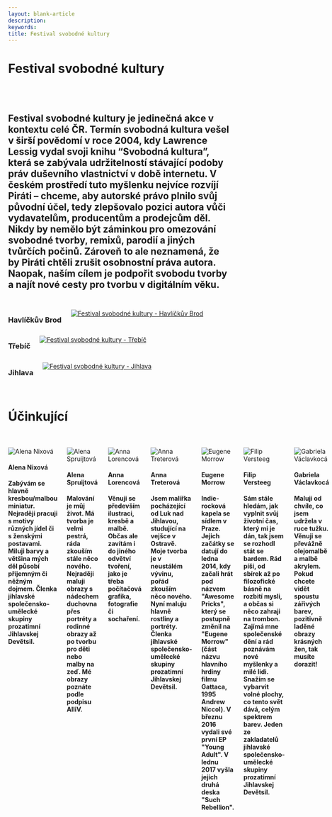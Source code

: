 ```yaml
---
layout: blank-article
description: 
keywords: 
title: Festival svobodné kultury
---
```


<div class="pce-hero pce-hero--entry">
    <div class="pce-hero__content">
        <h1 class="c-page-title">Festival svobodné kultury</h1><br><br>
        <h2 class="t-h4-alt">
          Festival svobodné kultury je jedinečná akce v kontextu celé ČR. Termín svobodná kultura vešel v širší povědomí v roce 2004, kdy Lawrence Lessig vydal svoji knihu “Svobodná kultura”, která se zabývala udržitelností stávající podoby práv duševního vlastnictví v době internetu. V českém prostředí tuto myšlenku nejvíce rozvíjí Piráti – chceme, aby autorské právo plnilo svůj původní účel, tedy zlepšovalo pozici autora vůči vydavatelům, producentům a prodejcům děl. Nikdy by nemělo být záminkou pro omezování svobodné tvorby, remixů, parodií a jiných tvůrčích počinů. Zároveň to ale neznamená, že by Piráti chtěli zrušit osobnostní práva autora. Naopak, naším cílem je podpořit svobodu tvorby a najít nové cesty pro tvorbu v digitálním věku.
      </h2>
    </div>
</div>
<br>
<div class="o-section">
  <div class="row">
    <div class="columns medium-4">
      <div class="o-section-header o-section-header--bordered">
        <h3 class="o-section__heading t-h4-alt">Havlíčkův Brod</h3>
      </div>
      <a href="/cinnost/fsk/havlbrod/"><img src="https://raw.githubusercontent.com/pirati-web/vysocina.pirati.cz/master/assets/img/fsk/havlbrod.png" alt="Festival svobodné kultury - Havlíčkův Brod" style="margin:10px 0px"></a>
    </div>
    <div class="columns medium-4">
      <div class="o-section-header o-section-header--bordered">
        <h3 class="o-section__heading t-h4-alt">Třebíč</h3>
      </div>
      <a href="/cinnost/fsk/trebic/"><img src="https://raw.githubusercontent.com/pirati-web/vysocina.pirati.cz/master/assets/img/fsk/trebic.png" alt="Festival svobodné kultury - Třebíč" style="margin:10px 0px"></a>
    </div>
    <div class="columns medium-4">
      <div class="o-section-header o-section-header--bordered">
        <h3 class="o-section__heading t-h4-alt">Jihlava</h3>
      </div>
      <a href="/cinnost/fsk/jihlava/"><img src="https://raw.githubusercontent.com/pirati-web/vysocina.pirati.cz/master/assets/img/fsk/jihlava.png" alt="Festival svobodné kultury - Jihlava" style="margin:10px 0px"></a>
    </div>
  </div>
</div>
<br>

<div class="pce-hero pce-hero--entry">
    <div class="pce-hero__content">
        <h1 class="c-page-title">Účinkující</h1><br><br>        
    </div>
</div>
<div class="o-section">
<div class="row"> 
<div class="columns medium-12">          
 
<div class="c-program-candidates"><div class="c-program-candidate-badge"><div class="c-program-candidate-badge__avatar"><img 
            src="https://raw.githubusercontent.com/pirati-web/vysocina.pirati.cz/master/assets/img/fsk/alena_nixova.png" 
            alt="Alena Nixová" 
class="c-program-candidate-badge__avatar-image"></div><div class="c-program-candidate-badge__description"><h4 class="c-program-candidate-badge__name"><span class="c-headline-anchor">
            Alena Nixová
</span></h4><strong class="c-program-candidate-badge__profession">
            Zabývám se hlavně kresbou/malbou miniatur. Nejraději pracuji s motivy různých jídel či s ženskými postavami. Miluji barvy a většina mých děl působí příjemným či něžným dojmem. Členka jihlavské společensko-umělecké skupiny prozatimní Jihlavskej Devětsil.
</strong></div></div></div>  
  
<div class="c-program-candidates"><div class="c-program-candidate-badge"><div class="c-program-candidate-badge__avatar"><img 
            src="https://raw.githubusercontent.com/pirati-web/vysocina.pirati.cz/master/assets/img/fsk/alena_spruijtova.png" 
            alt="Alena Spruijtová" 
class="c-program-candidate-badge__avatar-image"></div><div class="c-program-candidate-badge__description"><h4 class="c-program-candidate-badge__name"><span class="c-headline-anchor">
            Alena Spruijtová
</span></h4><strong class="c-program-candidate-badge__profession">
            Malování je můj život. Má tvorba je velmi pestrá, ráda zkouším stále něco nového. Nejraději maluji obrazy s nádechem duchovna přes portréty a rodinné obrazy až po tvorbu pro děti nebo malby na zeď. Mé obrazy poznáte podle podpisu AlliV.
</strong></div></div></div>
  
<div class="c-program-candidates"><div class="c-program-candidate-badge"><div class="c-program-candidate-badge__avatar"><img 
            src="https://raw.githubusercontent.com/pirati-web/vysocina.pirati.cz/master/assets/img/fsk/anna_lorencova.png" 
            alt="Anna Lorencová" 
class="c-program-candidate-badge__avatar-image"></div><div class="c-program-candidate-badge__description"><h4 class="c-program-candidate-badge__name"><span class="c-headline-anchor">
            Anna Lorencová
</span></h4><strong class="c-program-candidate-badge__profession">
            Věnuji se především ilustraci, kresbě a malbě. Občas ale zavítám i do jiného odvětví tvoření, jako je třeba počítačová grafika, fotografie či sochaření.
</strong></div></div></div>
  
<div class="c-program-candidates"><div class="c-program-candidate-badge"><div class="c-program-candidate-badge__avatar"><img 
            src="https://raw.githubusercontent.com/pirati-web/vysocina.pirati.cz/master/assets/img/fsk/anna_treterova.png" 
            alt="Anna Treterová" 
class="c-program-candidate-badge__avatar-image"></div><div class="c-program-candidate-badge__description"><h4 class="c-program-candidate-badge__name"><span class="c-headline-anchor">
            Anna Treterová
</span></h4><strong class="c-program-candidate-badge__profession">
            Jsem malířka pocházející od Luk nad Jihlavou, studující na vejšce v Ostravě. Moje tvorba je v neustálém vývinu, pořád zkouším něco nového. Nyní maluju hlavně rostliny a portréty. Členka jihlavské společensko-umělecké skupiny prozatimní Jihlavskej Devětsil.
</strong></div></div></div>
  
<div class="c-program-candidates"><div class="c-program-candidate-badge"><div class="c-program-candidate-badge__avatar"><img 
            src="https://raw.githubusercontent.com/pirati-web/vysocina.pirati.cz/master/assets/img/fsk/eugene_morrow.png" 
            alt="Eugene Morrow" 
class="c-program-candidate-badge__avatar-image"></div><div class="c-program-candidate-badge__description"><h4 class="c-program-candidate-badge__name"><span class="c-headline-anchor">
            Eugene Morrow
</span></h4><strong class="c-program-candidate-badge__profession">
            Indie-rocková kapela se sídlem v Praze. Jejich začátky se datují do ledna 2014, kdy začali hrát pod názvem "Awesome Pricks", který se postupně změnil na "Eugene Morrow" (část názvu hlavního hrdiny filmu Gattaca, 1995 Andrew Niccol). V březnu 2016 vydali své první EP "Young Adult". V lednu 2017 vyšla jejich druhá deska "Such Rebellion".
</strong></div></div></div>
  
<div class="c-program-candidates"><div class="c-program-candidate-badge"><div class="c-program-candidate-badge__avatar"><img 
            src="https://raw.githubusercontent.com/pirati-web/vysocina.pirati.cz/master/assets/img/fsk/filip_versteeg.png" 
            alt="Filip Versteeg" 
class="c-program-candidate-badge__avatar-image"></div><div class="c-program-candidate-badge__description"><h4 class="c-program-candidate-badge__name"><span class="c-headline-anchor">
            Filip Versteeg
</span></h4><strong class="c-program-candidate-badge__profession">
            Sám stále hledám, jak vyplnit svůj životní čas, který mi je dán, tak jsem se rozhodl stát se bardem. Rád píši, od sbírek až po filozofické básně na rozbití mysli, a občas si něco zahraji na trombon. Zajímá mne společenské dění a rád poznávám nové myšlenky a milé lidi. Snažím se vybarvit volné plochy, co tento svět dává, celým spektrem barev. Jeden ze zakladatelů jihlavské společensko-umělecké skupiny prozatimní Jihlavskej Devětsil.
</strong></div></div></div>
  
<div class="c-program-candidates"><div class="c-program-candidate-badge"><div class="c-program-candidate-badge__avatar"><img 
            src="https://raw.githubusercontent.com/pirati-web/vysocina.pirati.cz/master/assets/img/fsk/gabriela_vaclavkova.png" 
            alt="Gabriela Václavkocá" 
class="c-program-candidate-badge__avatar-image"></div><div class="c-program-candidate-badge__description"><h4 class="c-program-candidate-badge__name"><span class="c-headline-anchor">
            Gabriela Václavkocá
</span></h4><strong class="c-program-candidate-badge__profession">
            Maluji od chvíle, co jsem udržela v ruce tužku. Věnuji se převážně olejomalbě a malbě akrylem. Pokud chcete vidět spoustu zářivých barev, pozitivně laděné obrazy krásných žen, tak musíte dorazit!
</strong></div></div></div>
  
<div class="c-program-candidates"><div class="c-program-candidate-badge"><div class="c-program-candidate-badge__avatar"><img 
            src="https://raw.githubusercontent.com/pirati-web/vysocina.pirati.cz/master/assets/img/fsk/iva_ruzickova.png" 
            alt="Iva Růžičková" 
class="c-program-candidate-badge__avatar-image"></div><div class="c-program-candidate-badge__description"><h4 class="c-program-candidate-badge__name"><span class="c-headline-anchor">
            Iva Růžičková
</span></h4><strong class="c-program-candidate-badge__profession">
            Vyjadřuji se výtvarně i literárně. Moje poslední výstava byla v Chomutově pořádaná Ženským spolkem a byla složená ze série figurálních, zejména mateřských motivů. Mým tvůrčím alter egem je umělecká identita nazvaná Nástřih Hráze, která aktivistickým způsobem na bázi sarkasmu a humoru reflektuje bezpráví páchané na ženách v porodnicích. Nástřih Hráze vystavovala v mnoha městech ČR, také na Klinice nebo na lodi Avoid v Praze, a napsala sbírku Zvrácené verše. V rámci "vážné" literární tvorby jsem autorkou povídek, s úspěchem se setkala na veřejných čtení práce Deník sígra.
</strong></div></div></div>
  
<div class="c-program-candidates"><div class="c-program-candidate-badge"><div class="c-program-candidate-badge__avatar"><img 
            src="https://raw.githubusercontent.com/pirati-web/vysocina.pirati.cz/master/assets/img/fsk/kristina_nemcova.png" 
            alt="Kristina Němcová" 
class="c-program-candidate-badge__avatar-image"></div><div class="c-program-candidate-badge__description"><h4 class="c-program-candidate-badge__name"><span class="c-headline-anchor">
            Kristina Němcová
</span></h4><strong class="c-program-candidate-badge__profession">
            Jsem stejně stará jako filmová verze Kytice a až vyrostu, budu novinářka, ale od publicistického psaní si ráda odskočím k psaní tvůrčímu. I když je to jako nebe a dudy, tyto dva tábory se mohou i úzce propojit. Celospolečenská témata jako rovnoprávnost nebo ekologie kromě svých článků ráda promítám i do svých básní.
</strong></div></div></div>
  
<div class="c-program-candidates"><div class="c-program-candidate-badge"><div class="c-program-candidate-badge__avatar"><img 
            src="https://raw.githubusercontent.com/pirati-web/vysocina.pirati.cz/master/assets/img/fsk/lenka_sromova.png" 
            alt="Lenka Šromová" 
class="c-program-candidate-badge__avatar-image"></div><div class="c-program-candidate-badge__description"><h4 class="c-program-candidate-badge__name"><span class="c-headline-anchor">
            Lenka Šromová
</span></h4><strong class="c-program-candidate-badge__profession">
            Ve volném čase se věnuji hand letteringu neboli krasopsaní. Nahlížím na písmo trochu jinak, než nás to učili ve škole, a snažím se tak převádět slova na papír novým, kreativnějším způsobem.
</strong></div></div></div>
  
<div class="c-program-candidates"><div class="c-program-candidate-badge"><div class="c-program-candidate-badge__avatar"><img 
            src="https://raw.githubusercontent.com/pirati-web/vysocina.pirati.cz/master/assets/img/fsk/martin_jelinek.png" 
            alt="Martin Jelínek" 
class="c-program-candidate-badge__avatar-image"></div><div class="c-program-candidate-badge__description"><h4 class="c-program-candidate-badge__name"><span class="c-headline-anchor">
            Martin Jelínek
</span></h4><strong class="c-program-candidate-badge__profession">
            Zachytím co vidím, jak to cítím. Performance, polotický happening, křik ve tmě, barva na čele i na penisu. Maluju z potřeby vidět a chápat. Píšu abych se neudusil. Piják slov. Malíř bez plátna. IDIOT
</strong></div></div></div>
  
<div class="c-program-candidates"><div class="c-program-candidate-badge"><div class="c-program-candidate-badge__avatar"><img 
            src="https://raw.githubusercontent.com/pirati-web/vysocina.pirati.cz/master/assets/img/fsk/michal_schmidt.png" 
            alt="Michal Schmidt" 
class="c-program-candidate-badge__avatar-image"></div><div class="c-program-candidate-badge__description"><h4 class="c-program-candidate-badge__name"><span class="c-headline-anchor">
            Michal Schmidt
</span></h4><strong class="c-program-candidate-badge__profession">
            Slamový básník, kterého nikdo nezná. Scenárista, jenž se nedostal napoprvé na FAMU o šest bodů. Režisér, jehož krátký dokument měl premiéru na Ukrajině u ruských hranic. Cestovatel, který málem umřel na podchlazení v Londýně. Umělec, jenž to slovo nesnáší a nepovažuje se za něj. Rodák z Třebíče, který už pět let žije ve Vladislavi a z toho čtyři roky studoval střední filmovku ve Zlíně. Jestli jsem vás neodradil svým popisem, rád se s vámi potkám na svém sólo slamu před Trubkou! Tak 27. v pátek, pokud mi neujede vlak!
</strong></div></div></div>
  
<div class="c-program-candidates"><div class="c-program-candidate-badge"><div class="c-program-candidate-badge__avatar"><img 
            src="https://raw.githubusercontent.com/pirati-web/vysocina.pirati.cz/master/assets/img/fsk/ortodoxni_jidas.png" 
            alt="Ortodoxní Jidáš" 
class="c-program-candidate-badge__avatar-image"></div><div class="c-program-candidate-badge__description"><h4 class="c-program-candidate-badge__name"><span class="c-headline-anchor">
            Ortodoxní Jidáš
</span></h4><strong class="c-program-candidate-badge__profession">
            
</strong></div></div></div>  

<div class="c-program-candidates"><div class="c-program-candidate-badge"><div class="c-program-candidate-badge__avatar"><img 
            src="https://raw.githubusercontent.com/pirati-web/vysocina.pirati.cz/master/assets/img/fsk/sinks.png" 
            alt="sinks" 
class="c-program-candidate-badge__avatar-image"></div><div class="c-program-candidate-badge__description"><h4 class="c-program-candidate-badge__name"><span class="c-headline-anchor">
            sinks
</span></h4><strong class="c-program-candidate-badge__profession">
            Brněnská post-punková kapela sinks ve své hudbě volně přechází tam a zpět přes hranici hluku a klidných harmonických pasáží. Minimalisticky výbušné pojetí instrumentálních částí inspirované prvopočátky žánru post-punk je doplněno nevybíravě expresivním vokálním projevem.
</strong></div></div></div>

<div class="c-program-candidates"><div class="c-program-candidate-badge"><div class="c-program-candidate-badge__avatar"><img 
            src="https://raw.githubusercontent.com/pirati-web/vysocina.pirati.cz/master/assets/img/fsk/the_desperate_mind.png" 
            alt="The Desperate Mind" 
class="c-program-candidate-badge__avatar-image"></div><div class="c-program-candidate-badge__description"><h4 class="c-program-candidate-badge__name"><span class="c-headline-anchor">
            The Desperate Mind
</span></h4><strong class="c-program-candidate-badge__profession">
            The Desperate Mind je čtyřčlenná punkrocková / melodic hardcore punk kapela, ovlivněná především americkými punkovými kapelami Anti-Flag a Strike Anywhere. Tvoří ji Martin J. Polák, Filip Buršík, David Havelka a Winc Janeček. Kapela vznikla v roce 2011, má za sebou tour po ČR i Evropě (zejména Německo) a několik studiových počinů. V současné době připravuje nové album, "All Walls Will Fall".
</strong></div></div></div>
  
<div class="c-program-candidates"><div class="c-program-candidate-badge"><div class="c-program-candidate-badge__avatar"><img 
            src="https://raw.githubusercontent.com/pirati-web/vysocina.pirati.cz/master/assets/img/fsk/thrashsurf.png" 
            alt="THRASHSURF" 
class="c-program-candidate-badge__avatar-image"></div><div class="c-program-candidate-badge__description"><h4 class="c-program-candidate-badge__name"><span class="c-headline-anchor">
            THRASHSURF
</span></h4><strong class="c-program-candidate-badge__profession">
            Hrdinové dělnické třídy zamilovaní do současné australské scény. Tvrdý kytary, úsporná angličtina, švoncek humor, snapbacky, vzpomínky na hokejový bitky a videopůjčovny. Jejich druhá nahrávka se prý už vytesává do masivu Thrashmore a bude hitovejší a tvrdší. Nebuď pleš a jeď thrash!
</strong></div></div></div>
  
<div class="c-program-candidates"><div class="c-program-candidate-badge"><div class="c-program-candidate-badge__avatar"><img 
            src="https://raw.githubusercontent.com/pirati-web/vysocina.pirati.cz/master/assets/img/fsk/veronika_vohralikova.png" 
            alt="Veronika Vohralíková" 
class="c-program-candidate-badge__avatar-image"></div><div class="c-program-candidate-badge__description"><h4 class="c-program-candidate-badge__name"><span class="c-headline-anchor">
            Veronika Vohralíková
</span></h4><strong class="c-program-candidate-badge__profession">
            Jsem studentka Masarykovy univerzity na oboru Dějiny umění a ve volném čase se věnuji tisku z výšky – linorytu a dřevořezu. Moje náměty nejčastěji zachycují nepořádek (prostě bordel), který jsem se snažila povýšit na zátiší.
</strong></div></div></div>

</div>
</div>
</div>

